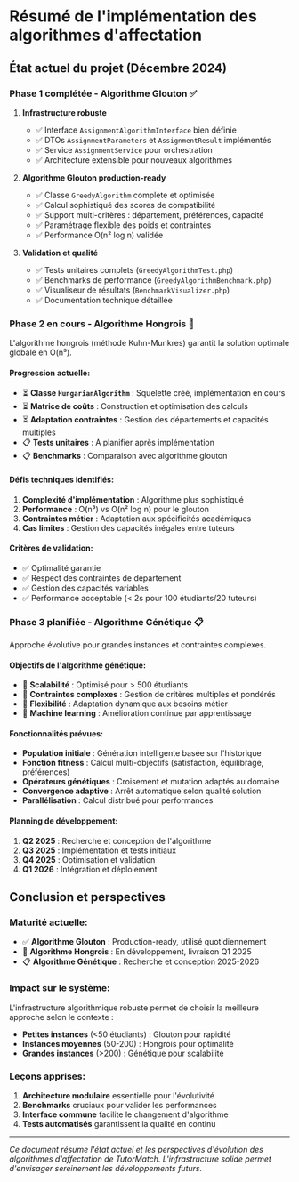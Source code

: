 # Résumé de l'implémentation des algorithmes d'affectation

## État actuel du projet (Décembre 2024)

### Phase 1 complétée - Algorithme Glouton ✅

1. **Infrastructure robuste**
   - ✅ Interface `AssignmentAlgorithmInterface` bien définie
   - ✅ DTOs `AssignmentParameters` et `AssignmentResult` implémentés
   - ✅ Service `AssignmentService` pour orchestration
   - ✅ Architecture extensible pour nouveaux algorithmes

2. **Algorithme Glouton production-ready**
   - ✅ Classe `GreedyAlgorithm` complète et optimisée
   - ✅ Calcul sophistiqué des scores de compatibilité
   - ✅ Support multi-critères : département, préférences, capacité
   - ✅ Paramétrage flexible des poids et contraintes
   - ✅ Performance O(n² log n) validée

3. **Validation et qualité**
   - ✅ Tests unitaires complets (`GreedyAlgorithmTest.php`)
   - ✅ Benchmarks de performance (`GreedyAlgorithmBenchmark.php`)
   - ✅ Visualiseur de résultats (`BenchmarkVisualizer.php`)
   - ✅ Documentation technique détaillée

### Phase 2 en cours - Algorithme Hongrois 🔄

L'algorithme hongrois (méthode Kuhn-Munkres) garantit la solution optimale globale en O(n³).

#### Progression actuelle:
- ⏳ **Classe `HungarianAlgorithm`** : Squelette créé, implémentation en cours
- ⏳ **Matrice de coûts** : Construction et optimisation des calculs
- ⏳ **Adaptation contraintes** : Gestion des départements et capacités multiples
- 📋 **Tests unitaires** : À planifier après implémentation
- 📋 **Benchmarks** : Comparaison avec algorithme glouton

#### Défis techniques identifiés:
1. **Complexité d'implémentation** : Algorithme plus sophistiqué
2. **Performance** : O(n³) vs O(n² log n) pour le glouton
3. **Contraintes métier** : Adaptation aux spécificités académiques
4. **Cas limites** : Gestion des capacités inégales entre tuteurs

#### Critères de validation:
- ✅ Optimalité garantie
- ✅ Respect des contraintes de département  
- ✅ Gestion des capacités variables
- ✅ Performance acceptable (< 2s pour 100 étudiants/20 tuteurs)

### Phase 3 planifiée - Algorithme Génétique 📋

Approche évolutive pour grandes instances et contraintes complexes.

#### Objectifs de l'algorithme génétique:
- 🎯 **Scalabilité** : Optimisé pour > 500 étudiants
- 🎯 **Contraintes complexes** : Gestion de critères multiples et pondérés  
- 🎯 **Flexibilité** : Adaptation dynamique aux besoins métier
- 🎯 **Machine learning** : Amélioration continue par apprentissage

#### Fonctionnalités prévues:
- **Population initiale** : Génération intelligente basée sur l'historique
- **Fonction fitness** : Calcul multi-objectifs (satisfaction, équilibrage, préférences)
- **Opérateurs génétiques** : Croisement et mutation adaptés au domaine
- **Convergence adaptive** : Arrêt automatique selon qualité solution
- **Parallélisation** : Calcul distribué pour performances

#### Planning de développement:
1. **Q2 2025** : Recherche et conception de l'algorithme
2. **Q3 2025** : Implémentation et tests initiaux  
3. **Q4 2025** : Optimisation et validation
4. **Q1 2026** : Intégration et déploiement

## Conclusion et perspectives

### Maturité actuelle:
- ✅ **Algorithme Glouton** : Production-ready, utilisé quotidiennement
- 🔄 **Algorithme Hongrois** : En développement, livraison Q1 2025
- 📋 **Algorithme Génétique** : Recherche et conception 2025-2026

### Impact sur le système:
L'infrastructure algorithmique robuste permet de choisir la meilleure approche selon le contexte :
- **Petites instances** (<50 étudiants) : Glouton pour rapidité
- **Instances moyennes** (50-200) : Hongrois pour optimalité  
- **Grandes instances** (>200) : Génétique pour scalabilité

### Leçons apprises:
1. **Architecture modulaire** essentielle pour l'évolutivité
2. **Benchmarks** cruciaux pour valider les performances
3. **Interface commune** facilite le changement d'algorithme
4. **Tests automatisés** garantissent la qualité en continu

---

*Ce document résume l'état actuel et les perspectives d'évolution des algorithmes d'affectation de TutorMatch. L'infrastructure solide permet d'envisager sereinement les développements futurs.*
